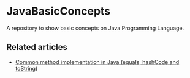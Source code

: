 # JavaBasicConcepts
A repository to show basic concepts on Java Programming Language.

## Related articles

* [Common method implementation in Java (equals, hashCode and toString)](https://javalotsofbeans.wordpress.com/2018/05/21/common-method-implmentation-in-java-equals-hashcode-and-tostring/)
